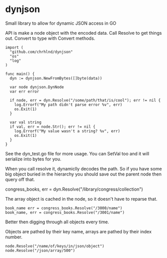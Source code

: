 dynjson
=======

Small library to allow for dynamic JSON access in GO


API is make a node object with the encoded data. Call Resolve to get things out. Convert to type with Convert methods.
```
import (
  "github.com/chrhlnd/dynjson"
  "os"
  "log"
)

func main() {
  dyn := dynjson.NewFromBytes([]byte(data))
  
  var node dynjson.DynNode
  var err error
  
  if node, err = dyn.Resolve("/some/path/that/is/cool"); err != nil {
    log.Errorf("My path didn't parse error %v", err)
    os.Exit(1)
  }
  
  var val string
  if val, err = node.Str(); err != nil {
    log.Errorf("My value wasn't a string? %v", err)
    os.Exit(1)
  }
}
```
See the dyn_test.go file for more usage. You can SetVal too and it will serialize into bytes for you.

When you call resolve it, dynamiclly decodes the path. So if you have some big object buried in the hierarchy you should save out
the parent node then query off that.

congress_books, err = dyn.Resolve("/library/congress/collection")

The array object is cached in the node, so it doesn't have to reparse that.
```
book_name err = congress_books.Resolve("/3000/name")
book_name, err = congress_books.Resolve("/3001/name") 
```
Better then digging through all objects every time.

Objects are pathed by their key name, arrays are pathed by their index number.
```
node.Resolve("/name/of/keys/in/json/object")
node.Resolve("/json/array/500")

```


